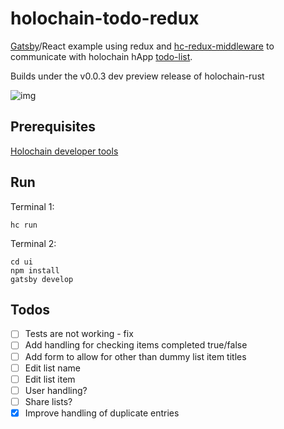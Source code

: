 # holochain-todo-redux

[Gatsby](https://github.com/gatsbyjs/gatsby)/React example using redux and [hc-redux-middleware](https://github.com/holochain/hc-redux-middleware) to communicate with holochain hApp [todo-list](https://github.com/willemolding/holochain-rust-todo).

Builds under the v0.0.3 dev preview release of holochain-rust

![img](https://user-images.githubusercontent.com/9698363/52596910-c8f15a80-2e51-11e9-94cb-11bca428a65b.gif)

## Prerequisites

[Holochain developer tools](https://developer.holochain.org/start.html)

## Run

Terminal 1:

```
hc run
```

Terminal 2:

```
cd ui
npm install
gatsby develop
```

## Todos

- [ ] Tests are not working - fix
- [ ] Add handling for checking items completed true/false
- [ ] Add form to allow for other than dummy list item titles
- [ ] Edit list name
- [ ] Edit list item
- [ ] User handling?
- [ ] Share lists?
- [x] Improve handling of duplicate entries
